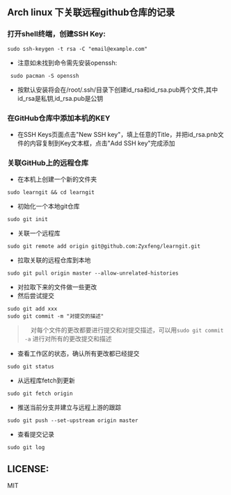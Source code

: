 ## Arch linux 下关联远程**github**仓库的记录
###  打开shell终端，创建SSH Key:
```
sudo ssh-keygen -t rsa -C "email@example.com"
```
+ 注意如未找到命令需先安装openssh:
```
 sudo pacman -S openssh
```
+ 按默认安装将会在/root/.ssh/目录下创建id_rsa和id_rsa.pub两个文件,其中id_rsa是私钥,id_rsa.pub是公钥
### 在GitHub仓库中添加本机的KEY
+ 在SSH Keys页面点击"New SSH key"，填上任意的Title，并把id_rsa.pnb文件的内容复制到Key文本框，点击"Add SSH key"完成添加
### 关联GitHub上的远程仓库
+ 在本机上创建一个新的文件夹
```
sudo learngit && cd learngit
```
+ 初始化一个本地git仓库
```
sudo git init
```
+ 关联一个远程库
```
sudo git remote add origin git@github.com:Zyxfeng/learngit.git
```
+ 拉取关联的远程仓库到本地
```
sudo git pull origin master --allow-unrelated-histories
```
+ 对拉取下来的文件做一些更改
+ 然后尝试提交
```
sudo git add xxx
sudo git commit -m "对提交的描述"
```
>　对每个文件的更改都要进行提交和对提交描述，可以用`sudo git commit -a` 进行对所有的更改提交和描述
+ 查看工作区的状态，确认所有更改都已经提交
```
sudo git status
```
+ 从远程库fetch到更新
```
sudo git fetch origin
```
+ 推送当前分支并建立与远程上游的跟踪
```
sudo git push --set-upstream origin master
```
+ 查看提交记录
```
sudo git log
```
## LICENSE:
MIT
